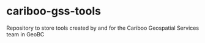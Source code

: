 # cariboo-gss-tools
Repository to store tools created by and for the Cariboo Geospatial Services team in GeoBC
